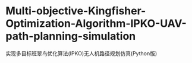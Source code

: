 # Multi-objective-Kingfisher-Optimization-Algorithm-IPKO-UAV-path-planning-simulation
实现多目标班翠鸟优化算法(IPKO)无人机路径规划仿真(Python版)
